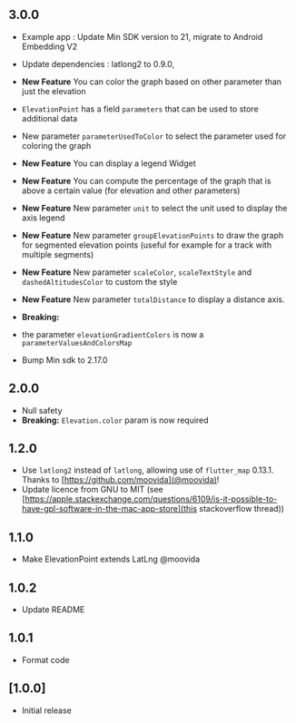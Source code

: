 ## 3.0.0
* Example app : Update Min SDK version to 21, migrate to Android Embedding V2
* Update dependencies : latlong2 to 0.9.0,

* **New Feature**  You can color the graph based on other parameter than just the elevation
* `ElevationPoint` has a field `parameters` that can be used to store additional data
* New parameter `parameterUsedToColor` to select the parameter used for coloring the graph
* **New Feature**  You can display a legend Widget
* **New Feature**  You can compute the percentage of the graph that is above a certain value (for elevation and other parameters)
* **New Feature** New parameter `unit` to select the unit used to display the axis legend
* **New Feature** New parameter `groupElevationPoints` to draw the graph for segmented elevation points (useful for example for a track with multiple segments)
* **New Feature** New parameter `scaleColor`, `scaleTextStyle` and `dashedAltitudesColor` to custom the style
* **New Feature** New parameter `totalDistance` to display a distance axis.
* **Breaking:** 
* the parameter `elevationGradientColors` is now a `parameterValuesAndColorsMap`
* Bump Min sdk to 2.17.0




## 2.0.0


* Null safety
* **Breaking:** `Elevation.color` param is now required

## 1.2.0

* Use `latlong2` instead of `latlong`, allowing use of `flutter_map` 0.13.1. Thanks to [https://github.com/moovida](@moovida)!
* Update licence from GNU to MIT (see [https://apple.stackexchange.com/questions/6109/is-it-possible-to-have-gpl-software-in-the-mac-app-store](this stackoverflow thread))

## 1.1.0

* Make ElevationPoint extends LatLng @moovida

## 1.0.2

* Update README

## 1.0.1

* Format code

## [1.0.0]

* Initial release
